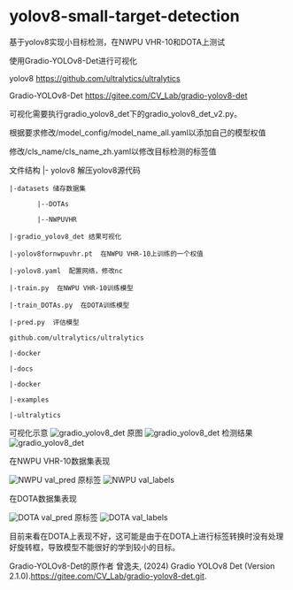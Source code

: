 # yolov8-small-target-detection

基于yolov8实现小目标检测，在NWPU VHR-10和DOTA上测试

使用Gradio-YOLOv8-Det进行可视化

yolov8  https://github.com/ultralytics/ultralytics

Gradio-YOLOv8-Det  https://gitee.com/CV_Lab/gradio-yolov8-det

可视化需要执行gradio_yolov8_det下的gradio_yolov8_det_v2.py。

根据要求修改/model_config/model_name_all.yaml以添加自己的模型权值

修改/cls_name/cls_name_zh.yaml以修改目标检测的标签值

文件结构
|- yolov8 解压yolov8源代码

    |-datasets 储存数据集

           |--DOTAs

           |--NWPUVHR

    |-gradio_yolov8_det 结果可视化

    |-yolov8fornwpuvhr.pt  在NWPU VHR-10上训练的一个权值

    |-yolov8.yaml  配置网络，修改nc

    |-train.py  在NWPU VHR-10训练模型
    
    |-train_DOTAs.py  在DOTA训练模型
    
    |-pred.py  评估模型

    github.com/ultralytics/ultralytics

    |-docker

    |-docs

    |-docker

    |-examples

    |-ultralytics

可视化示意
![gradio_yolov8_det](https://github.com/quantumxiaol/yolov8-small-target-detection/blob/main/png/gradio_yolov8_det_examples.png "gradio_yolov8_det")
原图
![gradio_yolov8_det](https://github.com/quantumxiaol/yolov8-small-target-detection/blob/main/png/img_nwpu_test_raw.jpg "gradio_yolov8_det")
检测结果
![gradio_yolov8_det](https://github.com/quantumxiaol/yolov8-small-target-detection/blob/main/png/img_nwpu_test_det.jpg "gradio_yolov8_det")

在NWPU VHR-10数据集表现

![NWPU val_pred](https://github.com/quantumxiaol/yolov8-small-target-detection/blob/main/png/img_nwpu_val_pred.jpg "NWPU val_pred")
原标签
![NWPU val_labels](https://github.com/quantumxiaol/yolov8-small-target-detection/blob/main/png/img_nwpu_val_labels.jpg "NWPU val_labels")

在DOTA数据集表现

![DOTA val_pred](https://github.com/quantumxiaol/yolov8-small-target-detection/blob/main/png/img_dota_val_batch0_pred.jpg "DOTA val_pred")
原标签
![DOTA val_labels](https://github.com/quantumxiaol/yolov8-small-target-detection/blob/main/png/img_dota_val_batch0_labels.jpg "DOTA val_labels")

目前来看在DOTA上表现不好，这可能是由于在DOTA上进行标签转换时没有处理好旋转框，导致模型不能很好的学到较小的目标。


Gradio-YOLOv8-Det的原作者  曾逸夫, (2024) Gradio YOLOv8 Det (Version 2.1.0).https://gitee.com/CV_Lab/gradio-yolov8-det.git.
